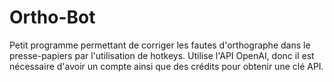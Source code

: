 # Ortho-Bot
Petit programme permettant de corriger les fautes d'orthographe dans le presse-papiers par l'utilisation de hotkeys. Utilise l'API OpenAI, donc il est nécessaire d'avoir un compte ainsi que des crédits pour obtenir une clé API.
